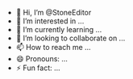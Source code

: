 - 👋 Hi, I’m @StoneEditor
- 👀 I’m interested in ...
- 🌱 I’m currently learning ...
- 💞️ I’m looking to collaborate on ...
- 📫 How to reach me ...
- 😄 Pronouns: ...
- ⚡ Fun fact: ...

<!---
StoneEditor/StoneEditor is a ✨ special ✨ repository because its `README.md` (this file) appears on your GitHub profile.
You can click the Preview link to take a look at your changes.
--->
